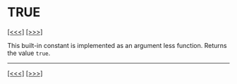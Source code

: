 # TRUE

[\[\<\<\<\]](ug_25.199.md) [\[\>\>\>\]](ug_25.201.md)

This built-in constant is implemented as an argument less function.
Returns the value `true`.

-----

[\[\<\<\<\]](ug_25.199.md) [\[\>\>\>\]](ug_25.201.md)
